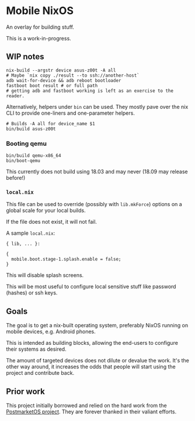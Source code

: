 Mobile NixOS
============

An overlay for building stuff.

This is a work-in-progress.


WIP notes
---------

```
nix-build --argstr device asus-z00t -A all
# Maybe `nix copy ./result --to ssh://another-host`
adb wait-for-device && adb reboot bootloader
fastboot boot result # or full path
# getting adb and fastboot working is left as an exercise to the reader.
```

Alternatively, helpers under `bin` can be used. They mostly pave over
the nix CLI to provide one-liners and one-parameter helpers.

```
# Builds -A all for device_name $1
bin/build asus-z00t
```

### Booting qemu

```
bin/build qemu-x86_64
bin/boot-qemu
```

This currently does not build using 18.03 and may never (18.09 may release before!)

### `local.nix`

This file can be used to override (possibly with `lib.mkForce`) options on a global
scale for your local builds.

If the file does not exist, it will not fail.

A sample `local.nix`:

```
{ lib, ... }:

{
  mobile.boot.stage-1.splash.enable = false;
}
```

This will disable splash screens.

This will be most useful to configure local sensitive stuff like password (hashes)
or ssh keys.


Goals
-----

The goal is to get a nix-built operating system, preferably NixOS running on
mobile devices, e.g. Android phones.

This is intended as building blocks, allowing the end-users to configure their
systems as desired.

The amount of targeted devices does not dilute or devalue the work. It's the
other way around, it increases the odds that people will start using the project
and contribute back.


Prior work
----------

This project initially borrowed and relied on the hard work from the
[PostmarketOS project](https://postmarketos.org/). They are forever
thanked in their valiant efforts.
